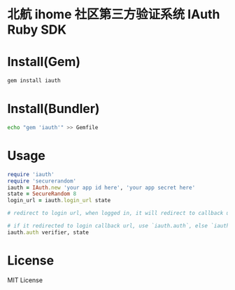 北航 ihome 社区第三方验证系统 IAuth Ruby SDK
============================================

# Install(Gem)

```bash
gem install iauth
```

# Install(Bundler)

```bash
echo "gem 'iauth'" >> Gemfile
```

# Usage

```ruby
require 'iauth'
require 'securerandom'
iauth = IAuth.new 'your app id here', 'your app secret here'
state = SecureRandom 8
login_url = iauth.login_url state

# redirect to login url, when logged in, it will redirect to callback url with param verifier and state

# if it redirected to login callback url, use `iauth.auth`, else `iauth.login`
iauth.auth verifier, state
```

# License

MIT License
